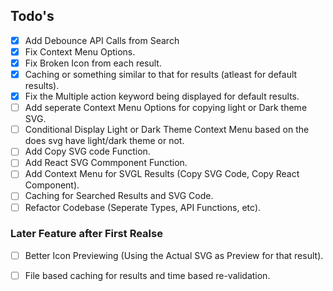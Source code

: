 ## Todo's

- [x] Add Debounce API Calls from Search
- [x] Fix Context Menu Options.
- [x] Fix Broken Icon from each result.
- [x] Caching or something similar to that for results (atleast for default results).
- [x] Fix the Multiple action keyword being displayed for default results.
- [ ] Add seperate Context Menu Options for copying light or Dark theme SVG.
- [ ] Conditional Display Light or Dark Theme Context Menu based on the does svg have light/dark theme or not.
- [ ] Add Copy SVG code Function.
- [ ] Add React SVG Commponent Function.
- [ ] Add Context Menu for SVGL Results (Copy SVG Code, Copy React Component).
- [ ] Caching for Searched Results and SVG Code.
- [ ] Refactor Codebase (Seperate Types, API Functions, etc).

### Later Feature after First Realse
- [ ] Better Icon Previewing (Using the Actual SVG as Preview for that result).
- [ ] File based caching for results and time based re-validation.



